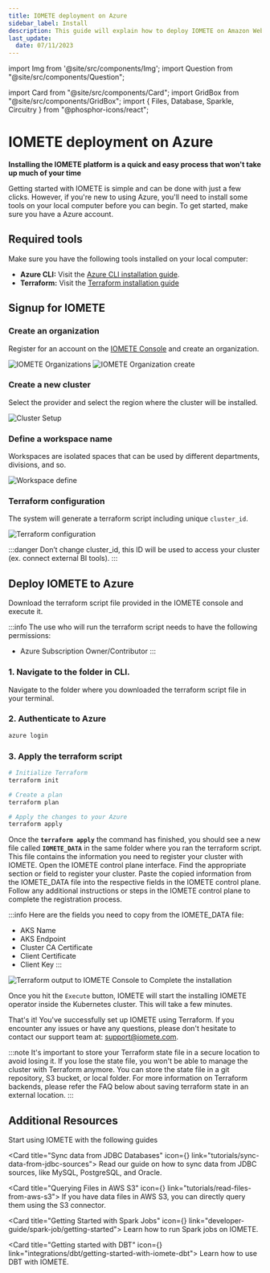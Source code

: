 ```yaml
---
title: IOMETE deployment on Azure
sidebar_label: Install
description: This guide will explain how to deploy IOMETE on Amazon Web Services using the Azure CLI and Terraform command line tools
last_update:
  date: 07/11/2023
---
```


import Img from '@site/src/components/Img';
import Question from "@site/src/components/Question";

import Card from "@site/src/components/Card";
import GridBox from "@site/src/components/GridBox";
import { Files, Database, Sparkle, Circuitry } from "@phosphor-icons/react";

# IOMETE deployment on Azure

**Installing the IOMETE platform is a quick and easy process that won't take up much of your time**

Getting started with IOMETE is simple and can be done with just a few clicks. However, if you're new to using Azure, you'll need to install some tools on your local computer before you can begin. To get started, make sure you have a Azure account.

## Required tools

Make sure you have the following tools installed on your local computer:

- **Azure CLI:** Visit the [Azure CLI installation guide](https://docs.microsoft.com/en-us/cli/azure/install-azure-cli).
- **Terraform:** Visit the [Terraform installation guide](https://learn.hashicorp.com/tutorials/terraform/install-cli)

## Signup for IOMETE

### Create an organization

Register for an account on the [IOMETE Console](https://app.iomete.cloud) and create an organization.

<Img src="/img/guides/deployments/org-list.png" alt="IOMETE Organizations"/>

<Img src="/img/guides/deployments/org-create.png" alt="IOMETE Organization create"/>

### Create a new cluster

Select the provider and select the region where the cluster will be installed.

<Img src="/img/guides/deployments/az-setup-cluster.png" alt="Cluster Setup"/>

### Define a workspace name

Workspaces are isolated spaces that can be used by different departments, divisions, and so.

<Img src="/img/guides/deployments/define-workspace.png" alt="Workspace define"/>

### Terraform configuration

The system will generate a terraform script including unique `cluster_id`.

<Img src="/img/guides/deployments/az-terraform-conf.png" alt="Terraform configuration"/>

:::danger
Don’t change cluster_id, this ID will be used to access your cluster (ex. connect external BI tools).
:::

## Deploy IOMETE to Azure

Download the terraform script file provided in the IOMETE console and execute it.

:::info
The use who will run the terraform script needs to have the following permissions:

- Azure Subscription Owner/Contributor
  :::

### 1. Navigate to the folder in CLI.

Navigate to the folder where you downloaded the terraform script file in your terminal.

### 2. Authenticate to Azure

```bash
azure login
```

### 3. Apply the terraform script

```bash
# Initialize Terraform
terraform init

# Create a plan
terraform plan

# Apply the changes to your Azure
terraform apply
```

Once the **`terraform apply`** the command has finished, you should see a new file called **`IOMETE_DATA`** in the same folder where you ran the terraform script. This file contains the information you need to register your cluster with IOMETE.
Open the IOMETE control plane interface. Find the appropriate section or field to register your cluster. Paste the copied information from the IOMETE_DATA file into the respective fields in the IOMETE control plane. Follow any additional instructions or steps in the IOMETE control plane to complete the registration process.

:::info
Here are the fields you need to copy from the IOMETE_DATA file:

- AKS Name
- AKS Endpoint
- Cluster CA Certificate
- Client Certificate
- Client Key
  :::

<Img src="/img/guides/deployments/az-terraform-output.png" alt="Terraform output to IOMETE Console to Complete the installation"/>

Once you hit the `Execute` button, IOMETE will start the installing IOMETE operator inside the Kubernetes cluster. This will take a few minutes.

That's it! You've successfully set up IOMETE using Terraform. If you encounter any issues or have any questions, please don't hesitate to contact our support team at: [support@iomete.com](mailto:support@iomete.com).

:::note
It's important to store your Terraform state file in a secure location to avoid losing it. If you lose the state file, you won't be able to manage the cluster with Terraform anymore. You can store the state file in a git repository, S3 bucket, or local folder. For more information on Terraform backends, please refer the FAQ below about saving terraform state in an external location.
:::

## Additional Resources

Start using IOMETE with the following guides

<GridBox>

<Card title="Sync data from JDBC Databases" icon={<Database />} link="tutorials/sync-data-from-jdbc-sources">
Read our guide on how to sync data from JDBC sources, like MySQL, PostgreSQL, and Oracle.
</Card>

<Card title="Querying Files in AWS S3" icon={<Files />} link="tutorials/read-files-from-aws-s3">
If you have data files in AWS S3, you can directly query them using the S3 connector.
</Card>

<Card title="Getting Started with Spark Jobs" icon={<Sparkle />} link="developer-guide/spark-job/getting-started">
Learn how to run Spark jobs on IOMETE.
</Card>

<Card title="Getting started with DBT" icon={<Circuitry />} link="integrations/dbt/getting-started-with-iomete-dbt">
Learn how to use DBT with IOMETE.
</Card>

</GridBox>
